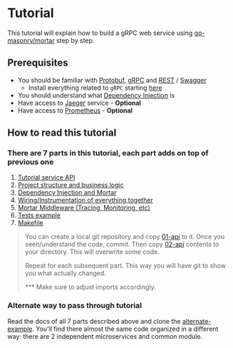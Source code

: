 # Tutorial

This tutorial will explain how to build a gRPC web service using [go-masonry/mortar](https://github.com/go-masonry/mortar) step by step.

## Prerequisites

- You should be familiar with [Protobuf](https://developers.google.com/protocol-buffers), [gRPC](https://grpc.io) and [REST](https://en.wikipedia.org/wiki/Representational_state_transfer) / [Swagger](https://en.wikipedia.org/wiki/OpenAPI_Specification)
  - Install everything related to `gRPC` starting [here](https://developers.google.com/protocol-buffers/docs/gotutorial)
- You should understand what [Dependency Injection](https://en.wikipedia.org/wiki/Dependency_injection) is
- Have access to [Jaeger](https://www.jaegertracing.io/docs/1.18/getting-started) service - **Optional**
- Have access to [Prometheus](https://prometheus.io) - **Optional**

## How to read this tutorial

### There are 7 parts in this tutorial, each part adds on top of previous one

1. [Tutorial service API](01-api)
2. [Project structure and business logic](02-logic)
3. [Dependency Injection and Mortar](03-mortar)
4. [Wiring/Instrumentation of everything together](04-instrumentation)
5. [Mortar Middleware (Tracing, Monitoring, etc)](05-middleware)
6. [Tests example](06-tests)
7. [Makefile](07-makefile)

>You can create a local git repository and copy [01-api](01-api) to it. Once you seen/understand the code, commit. Then copy [02-api](02-logic/) contents to your directory. This will overwrite some code.
>
>Repeat for each subsequent part. This way you will have git to show you what actually changed.
>
>*** Make sure to adjust imports accordingly.

### Alternate way to pass through tutorial
Read the docs of all 7 parts described above and clone the [alternate-example](alternate-example). You'll find there almost the same code organized in a different way: there are 2 independent microservices and common module. 